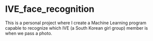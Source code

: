 # IVE_face_recognition
This is a personal project where I create a Machine Learning program capable to recognize which IVE (a South Korean girl group) member is when we pass a photo.
